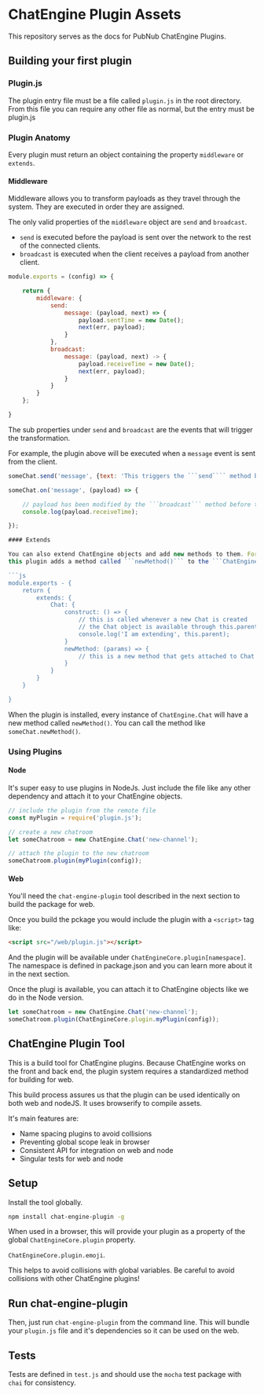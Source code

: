 # ChatEngine Plugin Assets

This repository serves as the docs for PubNub ChatEngine Plugins.

## Building your first plugin

### Plugin.js

The plugin entry file must be a file called ```plugin.js``` in the root directory.
From this file you can require any other file as normal, but the entry must be
plugin.js

### Plugin Anatomy

Every plugin must return an object containing the property ```middleware```
or ```extends```.

#### Middleware

Middleware allows you to transform payloads as they travel through the system.
They are executed in order they are assigned.

The only valid properties of the ```middleware``` object are ```send``` and
```broadcast```.

* ```send``` is executed before the payload is sent over the
network to the rest of the connected clients.
* ```broadcast``` is executed when the client receives a payload from another
client.

```js
module.exports = (config) => {

    return {
        middleware: {
            send:
                message: (payload, next) => {
                    payload.sentTime = new Date();
                    next(err, payload);
                }
            },
            broadcast:
                message: (payload, next) -> {
                    payload.receiveTime = new Date();
                    next(err, payload);
                }
            }
        }
    };

}
```

The sub properties under ```send``` and ```broadcast``` are the events
that will trigger the transformation.

For  example, the plugin above will be executed when a ```message```
event is sent from the client.

```js
someChat.send('message', {text: 'This triggers the ```send```` method before it\'s published over the wire.'});
```

```js
someChat.on('message', (payload) => {

    // payload has been modified by the ```broadcast``` method before this was called
    console.log(payload.receiveTime);

});

#### Extends

You can also extend ChatEngine objects and add new methods to them. For example,
this plugin adds a method called ```newMethod()``` to the ```ChatEngine.Chat``` object.

```js
module.exports - {
    return {
        extends: {
            Chat: {
                construct: () => {
                    // this is called whenever a new Chat is created
                    // the Chat object is available through this.parent
                    console.log('I am extending', this.parent);
                }
                newMethod: (params) => {
                    // this is a new method that gets attached to Chat
                }
            }
        }
    }

}
```

When the plugin is installed, every instance of ```ChatEngine.Chat``` will have a new
method called ```newMethod()```. You can call the method like ```someChat.newMethod()```.

### Using Plugins

#### Node

It's super easy to use plugins in NodeJs. Just include the file like any other
dependency and attach it to your ChatEngine objects.

```js
// include the plugin from the remote file
const myPlugin = require('plugin.js');

// create a new chatroom
let someChatroom = new ChatEngine.Chat('new-channel');

// attach the plugin to the new chatroom
someChatroom.plugin(myPlugin(config));
```

#### Web

You'll need the ```chat-engine-plugin``` tool described in the next section to
build the package for web.

Once you build the pckage you would include the plugin with a ```<script>``` tag like:

```html
<script src="/web/plugin.js"></script>
```

And the plugin will be available under ```ChatEngineCore.plugin[namespace]```.
The namespace is defined in package.json and you can learn more about it in the
next section.

Once the plugi is available, you can attach it to ChatEngine objects like we do in the
Node version.

```js
let someChatroom = new ChatEngine.Chat('new-channel');
someChatroom.plugin(ChatEngineCore.plugin.myPlugin(config));
````

## ChatEngine Plugin Tool

This is a build tool for ChatEngine plugins. Because ChatEngine works
on the front and back end, the plugin system requires a standardized method
for building for web.

This build process assures us that the plugin can be used identically on
both web and nodeJS. It uses browserify to compile assets.

It's main features are:

- Name spacing plugins to avoid collisions
- Preventing global scope leak in browser
- Consistent API for integration on web and node
- Singular tests for web and node

## Setup

Install the tool globally.

```sh
npm install chat-engine-plugin -g
```

When used in a browser, this will provide your plugin as a property of the
global ```ChatEngineCore.plugin``` property.

```ChatEngineCore.plugin.emoji```.

This helps to avoid collisions with
global variables. Be careful to avoid collisions with other ChatEngine plugins!

## Run chat-engine-plugin

Then, just run ```chat-engine-plugin``` from the command line. This will bundle your
```plugin.js``` file and it's dependencies so it can be used on the web.

## Tests

Tests are defined in ```test.js``` and should use the ```mocha``` test package
with ```chai``` for consistency.

